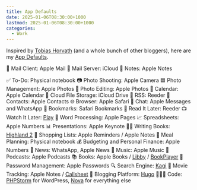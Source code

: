 ```yaml
---
title: App Defaults
date: 2025-01-06T08:30:00+1000
lastmod: 2025-01-06T08:30:00+1000
categories:
  - Work
---
```


Inspired by [Tobias Horvath](https://tobyx.com/2024/defaults) (and a whole bunch of other bloggers), here are my [App Defaults](https://defaults.rknight.me).

📨 Mail Client: Apple Mail
📮 Mail Server: iCloud
📝 Notes: Apple Notes
<!--more-->
✅ To-Do: Physical notebook
📷 Photo Shooting: Apple Camera
🟦 Photo Management: Apple Photos
📸 Photo Editing: Apple Photos
📆 Calendar: Apple Calendar
📁 Cloud File Storage: iCloud Drive
📖 RSS: Reeder
📇 Contacts: Apple Contacts
🌐 Browser: Apple Safari
💬 Chat: Apple Messages and WhatsApp
🔖 Bookmarks: Safari Bookmarks
📑 Read It Later: Reeder
📺 Watch It Later: [Play](https://apps.apple.com/au/app/play-save-videos-watch-later/id1596506190)
📜 Word Processing: Apple Pages
📈 Spreadsheets: Apple Numbers
📊 Presentations: Apple Keynote
✍🏻 Writing Books: [Highland 2](http://highland2.app)
🛒 Shopping Lists: Apple Reminders / Apple Notes
🍴 Meal Planning: Physical notebook
💰 Budgeting and Personal Finance: Apple Numbers
📰 News: WhatsApp, Apple News
🎵 Music: Apple Music
🎤 Podcasts: Apple Podcasts
📚 Books: Apple Books / [Libby](https://overdrive.com/apps/libby) / [BookPlayer](https://apps.apple.com/us/app/bookplayer/id1138219998)
🔐 Password Management: Apple Passwords
🔍 Search Engine: [Kagi](https://kagi.com)
🍿 Movie Tracking: Apple Notes / [Callsheet](https://apps.apple.com/us/app/callsheet-find-cast-crew/id1672356376)
📝 Blogging Platform: [Hugo](http://gohugo.io)
🧑🏻‍💻 Code: [PHPStorm](https://www.jetbrains.com/phpstorm/) for WordPress, [Nova](https://nova.app) for everything else

